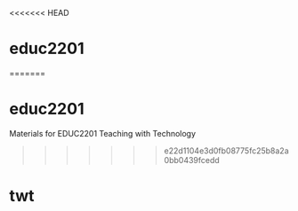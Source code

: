 <<<<<<< HEAD
# educ2201 
=======
# educ2201
Materials for EDUC2201 Teaching with Technology
>>>>>>> e22d1104e3d0fb08775fc25b8a2a0bb0439fcedd
# twt 
